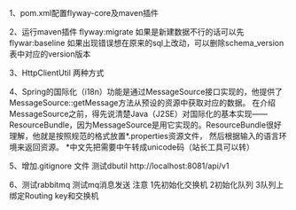 

1、pom.xml配置flyway-core及maven插件


2、运行maven插件 flyway:migrate  如果是新建数据不行的话可以先flywar:baseline
    如果出现错误想在原来的sql上改动，可以删除schema_version表中对应的version版本


3、HttpClientUtil 两种方式


4、Spring的国际化（i18n）功能是通过MessageSource接口实现的，他提供了MessageSource::getMessage方法从预设的资源中获取对应的数据。
在介绍MessageSource之前，得先说清楚Java（J2SE）对国际化的基本实现——ResourceBundle，因为MessageSource是用它实现的。ResourceBundle很好理解，他就是按照规范的格式放置*.properties资源文件，
然后根据输入的语言环境来返回资源。
*中文先把需要中午转成unicode码（站长工具可以转）


5、增加.gitignore 文件
测试dbutil http://localhost:8081/api/v1

6、测试rabbitmq
测试mq消息发送  注意 1先初始化交换机  2初始化队列  3队列上绑定Routing key和交换机 





